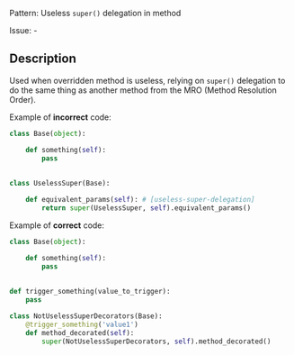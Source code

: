 Pattern: Useless `super()` delegation in method

Issue: -

## Description

Used when overridden method is useless, relying on `super()` delegation to do the same thing as another method from the MRO (Method Resolution Order).


Example of **incorrect** code:

```python
class Base(object):

    def something(self):
        pass
        
        
class UselessSuper(Base):

    def equivalent_params(self): # [useless-super-delegation]
        return super(UselessSuper, self).equivalent_params()
```

Example of **correct** code:

```python
class Base(object):

    def something(self):
        pass
  
  
def trigger_something(value_to_trigger):
    pass

class NotUselessSuperDecorators(Base):
    @trigger_something('value1')
    def method_decorated(self):
        super(NotUselessSuperDecorators, self).method_decorated()
```
